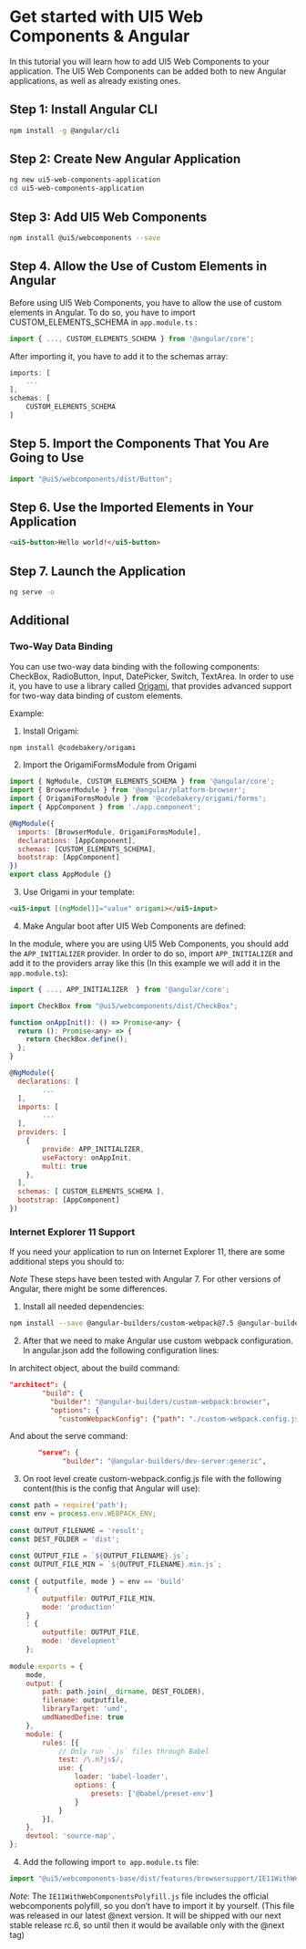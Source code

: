 # Get started with UI5 Web Components & Angular

In this tutorial you will learn how to add UI5 Web Components to your application. The UI5 Web Components can be added both to new Angular applications, as well as already existing ones.

## Step 1: Install Angular CLI

```bash
npm install -g @angular/cli
```

## Step 2: Create New Angular Application

```bash
ng new ui5-web-components-application
cd ui5-web-components-application
```

## Step 3: Add UI5 Web Components

```bash
npm install @ui5/webcomponents --save
```

## Step 4. Allow the Use of Custom Elements in Angular

Before using UI5 Web Components, you have to allow the use of custom elements in Angular. To do so, you have to import CUSTOM_ELEMENTS_SCHEMA in ```app.module.ts``` :

```js
import { ..., CUSTOM_ELEMENTS_SCHEMA } from '@angular/core';
```

After importing it, you have to add it to the schemas array:

```js
imports: [
    ...
],
schemas: [
    CUSTOM_ELEMENTS_SCHEMA
]
```

## Step 5. Import the Components That You Are Going to Use

```js
import "@ui5/webcomponents/dist/Button";
```

## Step 6. Use the Imported Elements in Your Application

```html
<ui5-button>Hello world!</ui5-button>
```

## Step 7. Launch the Application

```bash
ng serve -o
```

## Additional

### Two-Way Data Binding

You can use two-way data binding with the following components: CheckBox, RadioButton, Input, DatePicker, Switch, TextArea.
In order to use it, you have to use a library called [Origami](https://github.com/hotforfeature/origami), that provides advanced support for two-way data binding of custom elements.

Example:

1. Install Origami:

```bash
npm install @codebakery/origami
```

2. Import the OrigamiFormsModule from Origami

```js
import { NgModule, CUSTOM_ELEMENTS_SCHEMA } from '@angular/core';
import { BrowserModule } from '@angular/platform-browser';
import { OrigamiFormsModule } from '@codebakery/origami/forms';
import { AppComponent } from './app.component';

@NgModule({
  imports: [BrowserModule, OrigamiFormsModule],
  declarations: [AppComponent],
  schemas: [CUSTOM_ELEMENTS_SCHEMA],
  bootstrap: [AppComponent]
})
export class AppModule {}
```

3. Use Origami in your template:

```html
<ui5-input [(ngModel)]="value" origami></ui5-input>
```

4. Make Angular boot after UI5 Web Components are defined:

In the module, where you are using UI5 Web Components, you should add the ```APP_INITIALIZER``` provider. In order to do so, import ```APP_INITIALIZER``` and add it to the providers array like this (In this example we will add it in the ```app.module.ts```):
```js
import { ..., APP_INITIALIZER  } from '@angular/core';

import CheckBox from "@ui5/webcomponents/dist/CheckBox";

function onAppInit(): () => Promise<any> {
  return (): Promise<any> => {
    return CheckBox.define();
  };
}

@NgModule({
  declarations: [
        ...
  ],
  imports: [
        ...
  ],
  providers: [
    {
        provide: APP_INITIALIZER,
        useFactory: onAppInit,
        multi: true
    },
  ],
  schemas: [ CUSTOM_ELEMENTS_SCHEMA ],
  bootstrap: [AppComponent]
})
```

### Internet Explorer 11 Support

If you need your application to run on Internet Explorer 11, there are some additional steps you should to:

*Note* These steps have been tested with Angular 7. For other versions of Angular, there might be some differences.

1. Install all needed dependencies:
```bash
npm install --save @angular-builders/custom-webpack@7.5 @angular-builders/dev-server@7.3 @babel/core @babel/preset-env babel-loader
```

2. After that we need to make Angular use custom webpack configuration. In angular.json add the following configuration lines:

In architect object, about the build command:

```json
"architect": {
        "build": {
          "builder": "@angular-builders/custom-webpack:browser",
          "options": {
            "customWebpackConfig": {"path": "./custom-webpack.config.js"},
```

And about the serve command:
```json
       "serve": {
             "builder": "@angular-builders/dev-server:generic",
```

3. On root level create custom-webpack.config.js file with the following content(this is the config that Angular will use):
```js
const path = require('path');
const env = process.env.WEBPACK_ENV;
 
const OUTPUT_FILENAME = 'result';
const DEST_FOLDER = 'dist';
 
const OUTPUT_FILE = `${OUTPUT_FILENAME}.js`;
const OUTPUT_FILE_MIN = `${OUTPUT_FILENAME}.min.js`;
 
const { outputfile, mode } = env == 'build' 
    ? {
        outputfile: OUTPUT_FILE_MIN,
        mode: 'production'
    } 
    : {
        outputfile: OUTPUT_FILE,
        mode: 'development'
    };
 
module.exports = {
    mode,
    output: {
        path: path.join(__dirname, DEST_FOLDER),
        filename: outputfile,
        libraryTarget: 'umd',
        umdNamedDefine: true
    },
    module: {
        rules: [{
            // Only run `.js` files through Babel
            test: /\.m?js$/,
            use: {
                loader: 'babel-loader',
                options: {
                    presets: ['@babel/preset-env']
                }
            }
        }],
    },
    devtool: 'source-map',
};
```

4. Add the following import ```to app.module.ts``` file:
```js
import "@ui5/webcomponents-base/dist/features/browsersupport/IE11WithWebComponentsPolyfill.js";
```

*Note*: The ```IE11WithWebComponentsPolyfill.js``` file includes the official webcomponents polyfill, so you don’t have to import it by yourself. (This file was released in our latest @next version. It will be shipped with our next stable release rc.6, so until then it would be available only with the @next tag)
